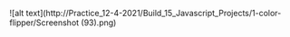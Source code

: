 
![alt text](http://Practice_12-4-2021/Build_15_Javascript_Projects/1-color-flipper/Screenshot (93).png)
